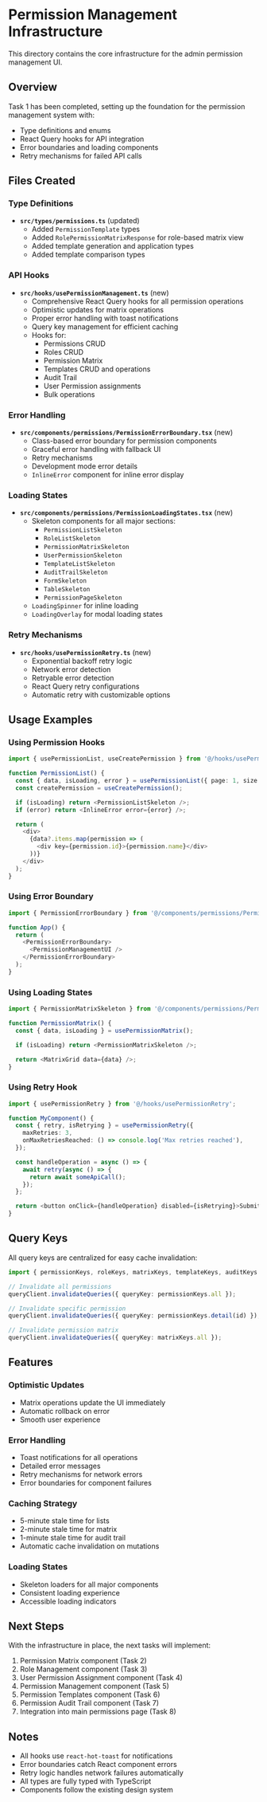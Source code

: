 # Permission Management Infrastructure

This directory contains the core infrastructure for the admin permission management UI.

## Overview

Task 1 has been completed, setting up the foundation for the permission management system with:
- Type definitions and enums
- React Query hooks for API integration
- Error boundaries and loading components
- Retry mechanisms for failed API calls

## Files Created

### Type Definitions
- **`src/types/permissions.ts`** (updated)
  - Added `PermissionTemplate` types
  - Added `RolePermissionMatrixResponse` for role-based matrix view
  - Added template generation and application types
  - Added template comparison types

### API Hooks
- **`src/hooks/usePermissionManagement.ts`** (new)
  - Comprehensive React Query hooks for all permission operations
  - Optimistic updates for matrix operations
  - Proper error handling with toast notifications
  - Query key management for efficient caching
  - Hooks for:
    - Permissions CRUD
    - Roles CRUD
    - Permission Matrix
    - Templates CRUD and operations
    - Audit Trail
    - User Permission assignments
    - Bulk operations

### Error Handling
- **`src/components/permissions/PermissionErrorBoundary.tsx`** (new)
  - Class-based error boundary for permission components
  - Graceful error handling with fallback UI
  - Retry mechanisms
  - Development mode error details
  - `InlineError` component for inline error display

### Loading States
- **`src/components/permissions/PermissionLoadingStates.tsx`** (new)
  - Skeleton components for all major sections:
    - `PermissionListSkeleton`
    - `RoleListSkeleton`
    - `PermissionMatrixSkeleton`
    - `UserPermissionSkeleton`
    - `TemplateListSkeleton`
    - `AuditTrailSkeleton`
    - `FormSkeleton`
    - `TableSkeleton`
    - `PermissionPageSkeleton`
  - `LoadingSpinner` for inline loading
  - `LoadingOverlay` for modal loading states

### Retry Mechanisms
- **`src/hooks/usePermissionRetry.ts`** (new)
  - Exponential backoff retry logic
  - Network error detection
  - Retryable error detection
  - React Query retry configurations
  - Automatic retry with customizable options

## Usage Examples

### Using Permission Hooks

```typescript
import { usePermissionList, useCreatePermission } from '@/hooks/usePermissionManagement';

function PermissionList() {
  const { data, isLoading, error } = usePermissionList({ page: 1, size: 20 });
  const createPermission = useCreatePermission();

  if (isLoading) return <PermissionListSkeleton />;
  if (error) return <InlineError error={error} />;

  return (
    <div>
      {data?.items.map(permission => (
        <div key={permission.id}>{permission.name}</div>
      ))}
    </div>
  );
}
```

### Using Error Boundary

```typescript
import { PermissionErrorBoundary } from '@/components/permissions/PermissionErrorBoundary';

function App() {
  return (
    <PermissionErrorBoundary>
      <PermissionManagementUI />
    </PermissionErrorBoundary>
  );
}
```

### Using Loading States

```typescript
import { PermissionMatrixSkeleton } from '@/components/permissions/PermissionLoadingStates';

function PermissionMatrix() {
  const { data, isLoading } = usePermissionMatrix();

  if (isLoading) return <PermissionMatrixSkeleton />;

  return <MatrixGrid data={data} />;
}
```

### Using Retry Hook

```typescript
import { usePermissionRetry } from '@/hooks/usePermissionRetry';

function MyComponent() {
  const { retry, isRetrying } = usePermissionRetry({
    maxRetries: 3,
    onMaxRetriesReached: () => console.log('Max retries reached'),
  });

  const handleOperation = async () => {
    await retry(async () => {
      return await someApiCall();
    });
  };

  return <button onClick={handleOperation} disabled={isRetrying}>Submit</button>;
}
```

## Query Keys

All query keys are centralized for easy cache invalidation:

```typescript
import { permissionKeys, roleKeys, matrixKeys, templateKeys, auditKeys } from '@/hooks/usePermissionManagement';

// Invalidate all permissions
queryClient.invalidateQueries({ queryKey: permissionKeys.all });

// Invalidate specific permission
queryClient.invalidateQueries({ queryKey: permissionKeys.detail(id) });

// Invalidate permission matrix
queryClient.invalidateQueries({ queryKey: matrixKeys.all });
```

## Features

### Optimistic Updates
- Matrix operations update the UI immediately
- Automatic rollback on error
- Smooth user experience

### Error Handling
- Toast notifications for all operations
- Detailed error messages
- Retry mechanisms for network errors
- Error boundaries for component failures

### Caching Strategy
- 5-minute stale time for lists
- 2-minute stale time for matrix
- 1-minute stale time for audit trail
- Automatic cache invalidation on mutations

### Loading States
- Skeleton loaders for all major components
- Consistent loading experience
- Accessible loading indicators

## Next Steps

With the infrastructure in place, the next tasks will implement:
1. Permission Matrix component (Task 2)
2. Role Management component (Task 3)
3. User Permission Assignment component (Task 4)
4. Permission Management component (Task 5)
5. Permission Templates component (Task 6)
6. Permission Audit Trail component (Task 7)
7. Integration into main permissions page (Task 8)

## Notes

- All hooks use `react-hot-toast` for notifications
- Error boundaries catch React component errors
- Retry logic handles network failures automatically
- All types are fully typed with TypeScript
- Components follow the existing design system
